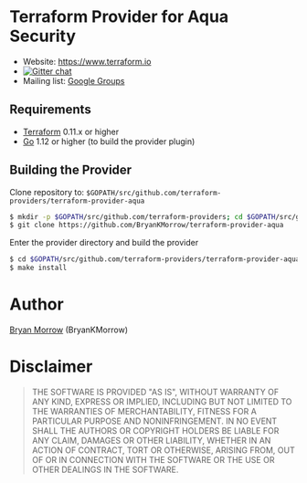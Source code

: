 Terraform Provider for Aqua Security
======================================
- Website: https://www.terraform.io
- [![Gitter chat](https://badges.gitter.im/hashicorp-terraform/Lobby.png)](https://gitter.im/hashicorp-terraform/Lobby)
- Mailing list: [Google Groups](http://groups.google.com/group/terraform-tool)

Requirements
------------

- [Terraform](https://www.terraform.io/downloads.html) 0.11.x or higher
- [Go](https://golang.org/doc/install) 1.12 or higher (to build the provider plugin)

Building the Provider
---------------------

Clone repository to: `$GOPATH/src/github.com/terraform-providers/terraform-provider-aqua`

```sh
$ mkdir -p $GOPATH/src/github.com/terraform-providers; cd $GOPATH/src/github.com/terraform-providers
$ git clone https://github.com/BryanKMorrow/terraform-provider-aqua
```

Enter the provider directory and build the provider

```sh
$ cd $GOPATH/src/github.com/terraform-providers/terraform-provider-aqua
$ make install
```
# Author
[Bryan Morrow](https://github.com/BryanKMorrow) (BryanKMorrow)  

# Disclaimer
> THE SOFTWARE IS PROVIDED "AS IS", WITHOUT WARRANTY OF ANY KIND, EXPRESS OR IMPLIED, INCLUDING BUT NOT LIMITED TO THE WARRANTIES OF MERCHANTABILITY, FITNESS FOR A PARTICULAR PURPOSE AND NONINFRINGEMENT. IN NO EVENT SHALL THE AUTHORS OR COPYRIGHT HOLDERS BE LIABLE FOR ANY CLAIM, DAMAGES OR OTHER LIABILITY, WHETHER IN AN ACTION OF CONTRACT, TORT OR OTHERWISE, ARISING FROM, OUT OF OR IN CONNECTION WITH THE SOFTWARE OR THE USE OR OTHER DEALINGS IN THE SOFTWARE. 
